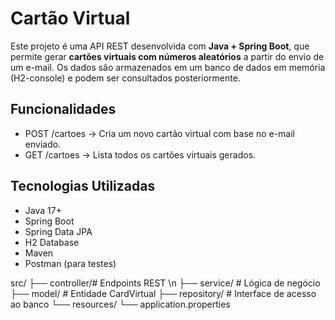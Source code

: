 <h1> Cartão Virtual </h1>
<p> Este projeto é uma API REST desenvolvida com <strong>Java + Spring Boot</strong>, que permite gerar <strong>cartões virtuais com números aleatórios</strong> a partir do envio de um e-mail. Os dados são armazenados em um banco de dados em memória (H2-console) e podem ser consultados posteriormente.</p>

<h2>Funcionalidades</h2>

- POST /cartoes → Cria um novo cartão virtual com base no e-mail enviado.
- GET /cartoes → Lista todos os cartões virtuais gerados.


<h2>Tecnologias Utilizadas</h2>

- Java 17+
- Spring Boot
- Spring Data JPA
- H2 Database
- Maven
- Postman (para testes)



src/
├── controller/# Endpoints REST \n
├── service/         # Lógica de negócio
├── model/           # Entidade CardVirtual
├── repository/      # Interface de acesso ao banco
└── resources/
    └── application.properties
  

